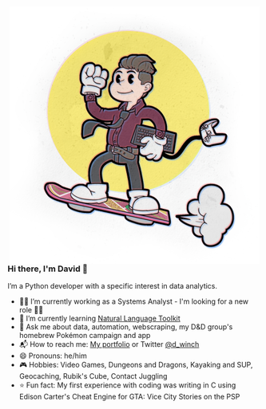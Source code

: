 <img align="right" src="https://raw.githubusercontent.com/d-winch/d-winch/master/Dave%20Profile%20-%20500px.png" alt="Cuphead/early cartoon style image, using chromatic abberation, of David riding a hoverboard while holding a keyboard and a video game controller"/>

### Hi there, I'm David 👋

I’m a Python developer with a specific interest in data analytics.

- 👨‍💻 I’m currently working as a Systems Analyst - I'm looking for a new role 🙋‍♂️
- 🌱 I’m currently learning [Natural Language Toolkit](http://nltk.org)
- 💬 Ask me about data, automation, webscraping, my D&D group's homebrew Pokémon campaign and app
- 📬 How to reach me: [My portfolio](https://davidwin.ch) or Twitter [@d_winch](https://twitter.com/d_winch)
- 😄 Pronouns: he/him
- 🎮 Hobbies: Video Games, Dungeons and Dragons, Kayaking and SUP, Geocaching, Rubik's Cube, Contact Juggling
- ⭐ Fun fact: My first experience with coding was writing in C using Edison Carter's Cheat Engine for GTA: Vice City Stories on the PSP
